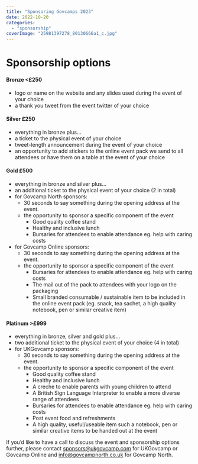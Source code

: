 ```yaml
---
title: "Sponsoring Govcamps 2023"
date: 2022-10-20
categories: 
  - "sponsorship"
coverImage: "25981397278_80130666a1_c.jpg"
---
```


# Sponsorship options

#### **Bronze <£250**

- logo or name on the website and any slides used during the event of your choice
- a thank you tweet from the event twitter of your choice

#### **Silver £250**

- everything in bronze plus…
- a ticket to the physical event of your choice
- tweet-length announcement during the event of your choice
- an opportunity to add stickers to the online event pack we send to all attendees or have them on a table at the event of your choice

#### **Gold £500**

- everything in bronze and silver plus…
- an additional ticket to the physical event of your choice (2 in total) 
- for Govcamp North sponsors: 
    - 30 seconds to say something during the opening address at the event. 
    - the opportunity to sponsor a specific component of the event 
        - Good quality coffee stand
        - Healthy and inclusive lunch
        - Bursaries for attendees to enable attendance eg. help with caring costs 
- for Govcamp Online sponsors: 
    - 30 seconds to say something during the opening address at the event. 
    - the opportunity to sponsor a specific component of the event
        - Bursaries for attendees to enable attendance eg. help with caring costs
        - The mail out of the pack to attendees with your logo on the packaging
        - Small branded consumable / sustainable item to be included in the online event pack (eg. snack, tea sachet, a high quality notebook, pen or similar creative item)

#### **Platinum >£999**

- everything in bronze, silver and gold plus…
- two additional ticket to the physical event of your choice (4 in total) 
- for UKGovcamp sponsors: 
    - 30 seconds to say something during the opening address at the event. 
    - the opportunity to sponsor a specific component of the event
        - Good quality coffee stand
        - Healthy and inclusive lunch
        - A creche to enable parents with young children to attend
        - A British Sign Language Interpreter to enable a more diverse range of attendees
        - Bursaries for attendees to enable attendance eg. help with caring costs
        - Post event food and refreshments
        - A high quality, useful/useable item such a notebook, pen or similar creative items to be handed out at the event

If you’d like to have a call to discuss the event and sponsorship options further, please contact [sponsors@ukgovcamp.com](mailto:sponsors@ukgovcamp.com) for UKGovcamp or Govcamp Online and [info@govcampnorth.co.uk](mailto:info@govcampnorth.co.uk) for Govcamp North.
